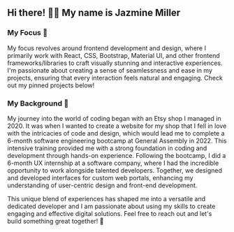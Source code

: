 ## Hi there! 👋🏽 My name is Jazmine Miller

### My Focus 🔭

My focus revolves around frontend development and design, where I primarily work with React, CSS, Bootstrap, Material UI, and other frontend frameworks/libraries to craft visually stunning and interactive experiences. I'm passionate about creating a sense of seamlessness and ease in my projects, ensuring that every interaction feels natural and engaging. Check out my pinned projects below!

### My Background 🎨

My journey into the world of coding began with an Etsy shop I managed in 2020. It was when I wanted to create a website for my shop that I fell in love with the intricacies of code and design, which would lead me to complete a 6-month software engineering bootcamp at General Assembly in 2022. This intensive training provided me with a strong foundation in coding and development through hands-on experience. Following the bootcamp, I did a 6-month UX internship at a software company, where I had the incredible opportunity to work alongside talented developers. Together, we designed and developed interfaces for custom web portals, enhancing my understanding of user-centric design and front-end development.

This unique blend of experiences has shaped me into a versatile and dedicated developer and I am passionate about using my skills to create engaging and effective digital solutions. Feel free to reach out and let's build something great together! 🚀
<!--
**jazdmiller/jazdmiller** is a ✨ _special_ ✨ repository because its `README.md` (this file) appears on your GitHub profile.

Here are some ideas to get you started:

- 🔭 I’m currently working on ...
- 🌱 I’m currently learning ...
- 👯 I’m looking to collaborate on ...
- 🤔 I’m looking for help with ...
- 💬 Ask me about ...
- 📫 How to reach me: ...
- 😄 Pronouns: ...
- ⚡ Fun fact: ...
-->
